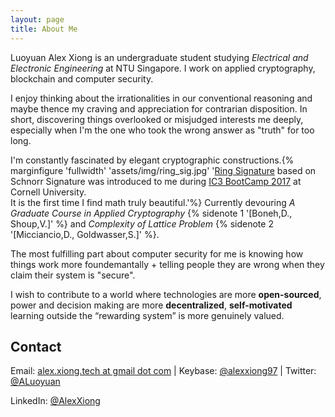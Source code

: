 ```yaml
---
layout: page
title: About Me
---
```

Luoyuan Alex Xiong is an undergraduate student studying _Electrical and Electronic Engineering_ at NTU Singapore. I work on applied cryptography, blockchain and computer security.

I enjoy thinking about the irrationalities in our conventional reasoning and maybe thence my craving and appreciation for contrarian disposition. In short, discovering things overlooked or misjudged interests me deeply, especially when I'm the one who took the wrong answer as "truth" for too long.

I'm constantly fascinated by elegant cryptographic constructions.{% marginfigure  'fullwidth' 'assets/img/ring_sig.jpg' '<a href="https://en.wikipedia.org/wiki/Ring_signature">Ring Signature</a> based on Schnorr Signature was introduced to me during <a href="http://www.initc3.org/events/2017-07-13-IC3-Ethereum-Crypto-Boot-Camp-at-Cornell-University.html">IC3 BootCamp 2017</a> at <a>Cornell University</a>. <br> It is the first time I find math truly beautiful.'%} Currently devouring _A Graduate Course in Applied Cryptography_ {% sidenote 1 '[Boneh,D., Shoup,V.]' %} and _Complexity of Lattice Problem_ {% sidenote 2 '[Micciancio,D., Goldwasser,S.]' %}.

The most fulfilling part about computer security for me is knowing how things work more foundemantally + telling people they are wrong when they claim their system is "secure".

I wish to contribute to a world where technologies are more __open-sourced__, power and decision making are more __decentralized__, __self-motivated__ learning outside the “rewarding system” is more genuinely valued.

## Contact
Email: [alex.xiong.tech at gmail dot com](mailto:alex.xiong.tech@gmail.com)
| Keybase: [@alexxiong97](https://keybase.io/alexxiong97)
| Twitter: [@ALuoyuan](https://twitter.com/ALuoyuan)

LinkedIn: [@AlexXiong](https://www.linkedin.com/in/luoyuanxiong/)
